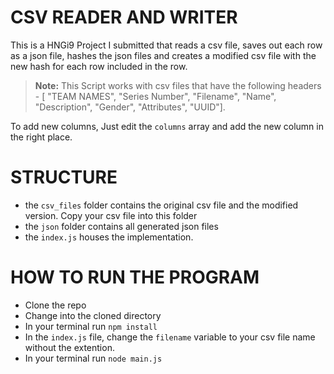 # CSV READER AND WRITER

This is a HNGi9 Project I submitted that reads a csv file, saves out each row as a json file, hashes the json files and creates a modified csv file with the new hash for each row included in the row.

> **Note:** This Script works with csv files that have the following headers - [ "TEAM NAMES", "Series Number", "Filename", "Name", "Description", "Gender", "Attributes", "UUID"].

To add new columns, Just edit the `columns` array and add the new column in the right place.

# STRUCTURE

- the `csv_files` folder contains the original csv file and the modified version. Copy your csv file into this folder
- the `json` folder contains all generated json files
- the `index.js` houses the implementation.

# HOW TO RUN THE PROGRAM

- Clone the repo
- Change into the cloned directory
- In your terminal run `npm install`
- In the `index.js` file, change the `filename` variable to your csv file name without the extention.
- In your terminal run `node main.js`
